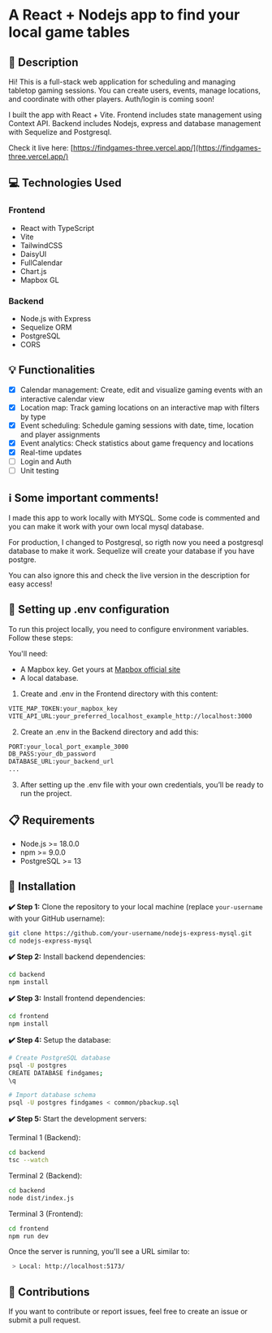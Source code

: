 # A React + Nodejs app to find your local game tables

## 📄 Description

Hi! This is a full-stack web application for scheduling and managing tabletop gaming sessions. You can create users, events, manage locations, and coordinate with other players. Auth/login is coming soon!

I built the app with React + Vite. Frontend includes state management using Context API. Backend includes Nodejs, express and database management with Sequelize and Postgresql.

Check it live here: [https://findgames-three.vercel.app/](https://findgames-three.vercel.app/)

## 💻 Technologies Used

### Frontend
- React with TypeScript
- Vite
- TailwindCSS
- DaisyUI
- FullCalendar
- Chart.js
- Mapbox GL

### Backend
- Node.js with Express
- Sequelize ORM
- PostgreSQL
- CORS

## 💡 Functionalities

- [x] Calendar management: Create, edit and visualize gaming events with an interactive calendar view
- [x] Location map: Track gaming locations on an interactive map with filters by type
- [x] Event scheduling: Schedule gaming sessions with date, time, location and player assignments
- [x] Event analytics: Check statistics about game frequency and locations
- [x] Real-time updates
- [ ] Login and Auth
- [ ] Unit testing

## ℹ️​ Some important comments!

I made this app to work locally with MYSQL. Some code is commented and you can make it work with your own local mysql database.

For production, I changed to Postgresql, so rigth now you need a postgresql database to make it work. Sequelize will create your database if you have postgre.

You can also ignore this and check the live version in the description for easy access!

## 🔑 Setting up .env configuration

To run this project locally, you need to configure environment variables. Follow these steps:

You'll need:
- A Mapbox key. Get yours at [Mapbox official site](https://www.mapbox.com/)
- A local database.

1. Create and .env in the Frontend directory with this content:

```bash
VITE_MAP_TOKEN:your_mapbox_key
VITE_API_URL:your_preferred_localhost_example_http://localhost:3000
```

2. Create an .env in the Backend directory and add this:

```bash
PORT:your_local_port_example_3000
DB_PASS:your_db_password
DATABASE_URL:your_backend_url
...
```
3. After setting up the .env file with your own credentials, you’ll be ready to run the project.

## 📋 Requirements

- Node.js >= 18.0.0
- npm >= 9.0.0
- PostgreSQL >= 13

## 🚀 Installation

**✔️ Step 1:** Clone the repository to your local machine (replace `your-username` with your GitHub username):

```bash
git clone https://github.com/your-username/nodejs-express-mysql.git
cd nodejs-express-mysql
```

**✔️ Step 2:** Install backend dependencies:

```bash
cd backend
npm install
```

**✔️ Step 3:** Install frontend dependencies:

```bash
cd frontend
npm install
```

**✔️ Step 4:** Setup the database:

```bash
# Create PostgreSQL database
psql -U postgres
CREATE DATABASE findgames;
\q

# Import database schema
psql -U postgres findgames < common/pbackup.sql
```

**✔️ Step 5:** Start the development servers:

Terminal 1 (Backend):

```bash
cd backend
tsc --watch
```

Terminal 2 (Backend):

```bash
cd backend
node dist/index.js
```

Terminal 3 (Frontend):

```bash
cd frontend
npm run dev
```
Once the server is running, you'll see a URL similar to:

```bash
 > Local: http://localhost:5173/
```

## 🤝 Contributions
If you want to contribute or report issues, feel free to create an issue or submit a pull request.
